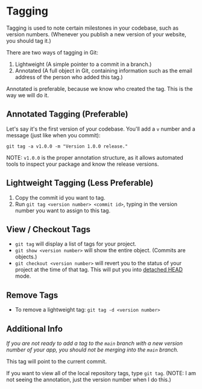 # Tagging

Tagging is used to note certain milestones in your codebase, such as version numbers.  (Whenever you publish a new version of your website, you should tag it.)

There are two ways of tagging in Git:

1. Lightweight (A simple pointer to a commit in a branch.)
2. Annotated (A full object in Git, containing information such as the email address of the person who added this tag.)

Annotated is preferable, because we know who created the tag.  This is the way we will do it.


## Annotated Tagging (Preferable)

Let's say it's the first version of your codebase.  You'll add a `v` number and a message (just like when you commit):

`git tag -a v1.0.0 -m "Version 1.0.0 release."`

NOTE: `v1.0.0` is the proper annotation structure, as it allows automated tools to inspect your package and know the release versions.


## Lightweight Tagging (Less Preferable)

1. Copy the commit id you want to tag.
2. Run `git tag <version number> <commit id>`, typing in the version number you want to assign to this tag.


## View / Checkout Tags

- `git tag` will display a list of tags for your project.
- `git show <version number>` will show the entire object.  (Commits are objects.)
- `git checkout <version number>` will revert you to the status of your project at the time of that tag.  This will put you into [detached HEAD](head/2-detached-head.md) mode.


## Remove Tags

- To remove a lightweight tag: `git tag -d <version number>`


## Additional Info

*If you are not ready to add a tag to the `main` branch with a new version number of your app, you should not be merging into the `main` branch.*

This tag will point to the current commit.

If you want to view all of the local repository tags, type `git tag`.  (NOTE: I am not seeing the annotation, just the version number when I do this.)